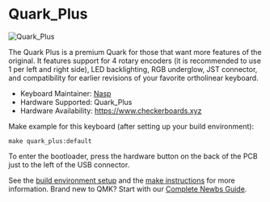# Quark_Plus

![Quark_Plus](https://i.imgur.com/4TI6BA0.png)

The Quark Plus is a premium Quark for those that want more features of the original. It features support for 4 rotary encoders (it is recommended to use 1 per left and right side), LED backlighting, RGB underglow, JST connector, and compatibility for earlier revisions of your favorite ortholinear keyboard.

* Keyboard Maintainer: [Nasp](https://github.com/npspears)
* Hardware Supported: Quark_Plus
* Hardware Availability: https://www.checkerboards.xyz

Make example for this keyboard (after setting up your build environment):

    make quark_plus:default

To enter the bootloader, press the hardware button on the back of the PCB just to the left of the USB connector.

See the [build environment setup](https://docs.qmk.fm/#/getting_started_build_tools) and the [make instructions](https://docs.qmk.fm/#/getting_started_make_guide) for more information. Brand new to QMK? Start with our [Complete Newbs Guide](https://docs.qmk.fm/#/newbs).
